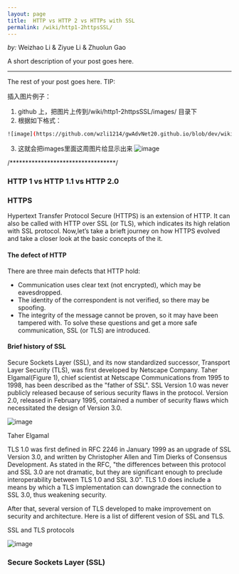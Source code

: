 ```yaml
---
layout: page
title:  HTTP vs HTTP 2 vs HTTPs with SSL
permalink: /wiki/http1-2httpsSSL/
---
```


*by:* Weizhao Li & Ziyue Li & Zhuolun Gao


A short description of your post goes here.

---

The rest of your post goes here.
TIP:

插入图片例子：
1. github 上，把图片上传到/wiki/http1-2httpsSSL/images/ 目录下
2. 根据如下格式：

```bash
![image](https://github.com/wzli1214/gwAdvNet20.github.io/blob/dev/wiki/http1-2httpsSSL/images/Graduation_capital.jpg)

```

3. 这就会把images里面这周图片给显示出来
![image](https://github.com/wzli1214/gwAdvNet20.github.io/blob/dev/wiki/http1-2httpsSSL/images/Graduation_capital.jpg)

/**********************************/

### HTTP 1 vs HTTP 1.1 vs HTTP 2.0


### HTTPS
Hypertext Transfer Protocol Secure (HTTPS) is an extension of HTTP. It can also be called with HTTP over SSL (or TLS), which indicates its high relation with SSL protocol. 
Now,let’s take a brieft journey on how HTTPS evolved and take a closer look at the basic concepts of the it.

#### The defect of HTTP
There are three main defects that HTTP hold:
-	Communication uses clear text (not encrypted), which may be eavesdropped.
- The identity of the correspondent is not verified, so there may be spoofing.
- The integrity of the message cannot be proven, so it may have been tampered with.
To solve these questions and get a more safe communication, SSL (or TLS) are introduced.

#### Brief history of SSL
Secure Sockets Layer (SSL), and its now standardized successor, Transport Layer Security (TLS), was first developed by Netscape Company. Taher Elgamal(Figure 1), chief scientist at Netscape Communications from 1995 to 1998, has been described as the "father of SSL". SSL Version 1.0 was never publicly released because of serious security flaws in the protocol. Version 2.0, released in February 1995, contained a number of security flaws which necessitated the design of Version 3.0.

![image](https://github.com/wzli1214/gwAdvNet20.github.io/blob/dev/wiki/http1-2httpsSSL/images/Taher%20Elgamal.png)

Taher Elgamal

TLS 1.0 was first defined in RFC 2246 in January 1999 as an upgrade of SSL Version 3.0, and written by Christopher Allen and Tim Dierks of Consensus Development. As stated in the RFC, "the differences between this protocol and SSL 3.0 are not dramatic, but they are significant enough to preclude interoperability between TLS 1.0 and SSL 3.0". TLS 1.0 does include a means by which a TLS implementation can downgrade the connection to SSL 3.0, thus weakening security.

After that, several version of TLS developed to make improvement on security and architecture. Here is a list of different vesion of SSL and TLS.

SSL and TLS protocols

![image](https://github.com/wzli1214/gwAdvNet20.github.io/blob/dev/wiki/http1-2httpsSSL/images/SSL%20and%20TLS%20protocols.png)

### Secure Sockets Layer (SSL) 
